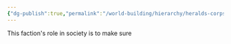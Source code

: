 ```yaml
---
{"dg-publish":true,"permalink":"/world-building/hierarchy/heralds-corps/factions/explorers/horizon-scouts-faction/"}
---
```


This faction's role in society is to make sure